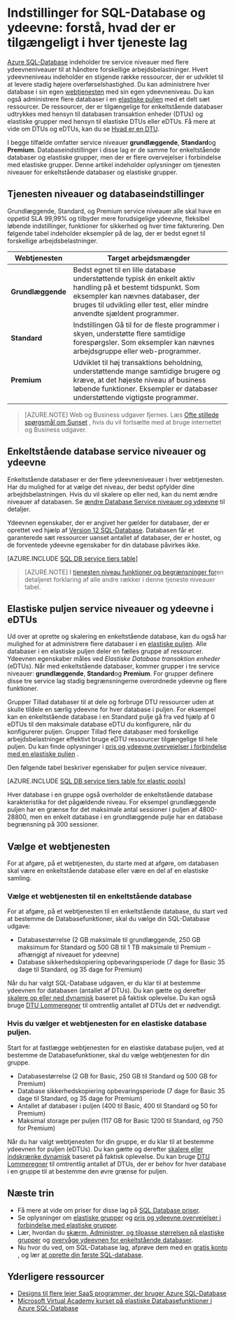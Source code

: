 <properties
    pageTitle="SQL-Database ydeevne og indstillinger: Service niveauer | Microsoft Azure"
    description="Sammenlign funktioner af SQL-Database ydeevne og business løbende service trin over for saldo omkostninger og kapacitet, som du skalere."
    keywords="databaseindstillinger, databasens ydeevne"
    services="sql-database"
    documentationCenter=""
    authors="CarlRabeler"
    manager="jhubbard"
    editor="CarlRabeler"/>

<tags
    ms.service="sql-database"
    ms.devlang="na"
    ms.topic="get-started-article"
    ms.tgt_pltfrm="na"
    ms.workload="data-management"
    ms.date="08/10/2016"
    ms.author="carlrab"/>

# <a name="sql-database-options-and-performance-understand-whats-available-in-each-service-tier"></a>Indstillinger for SQL-Database og ydeevne: forstå, hvad der er tilgængeligt i hver tjeneste lag

[Azure SQL-Database](sql-database-technical-overview.md) indeholder tre service niveauer med flere ydeevneniveauer til at håndtere forskellige arbejdsbelastninger. Hvert ydeevneniveau indeholder en stigende række ressourcer, der er udviklet til at levere stadig højere overførselshastighed. Du kan administrere hver database i sin egen [webtjenesten](sql-database-service-tiers.md#standalone-database-service-tiers-and-performance-levels) med sin egen ydeevneniveau. Du kan også administrere flere databaser i en [elastiske puljen](sql-database-service-tiers.md#elastic-pool-service-tiers-and-performance-in-edtus) med et delt sæt ressourcer. De ressourcer, der er tilgængelige for enkeltstående databaser udtrykkes med hensyn til databasen transaktion enheder (DTUs) og elastiske grupper med hensyn til elastiske DTUs eller eDTUs. Få mere at vide om DTUs og eDTUs, kan du se [Hvad er en DTU](sql-database-what-is-a-dtu.md). 

I begge tilfælde omfatter service niveauer **grundlæggende**, **Standard**og **Premium**. Databaseindstillinger i disse lag er de samme for enkeltstående databaser og elastiske grupper, men der er flere overvejelser i forbindelse med elastiske grupper. Denne artikel indeholder oplysninger om tjenesten niveauer for enkeltstående databaser og elastiske grupper.

## <a name="service-tiers-and-database-options"></a>Tjenesten niveauer og databaseindstillinger
Grundlæggende, Standard, og Premium service niveauer alle skal have en oppetid SLA 99,99% og tilbyder mere forudsigelige ydeevne, fleksibel løbende indstillinger, funktioner for sikkerhed og hver time fakturering. Den følgende tabel indeholder eksempler på de lag, der er bedst egnet til forskellige arbejdsbelastninger.

| Webtjenesten | Target arbejdsmængder |
|---|---|
| **Grundlæggende** | Bedst egnet til en lille database understøttende typisk én enkelt aktiv handling på et bestemt tidspunkt. Som eksempler kan nævnes databaser, der bruges til udvikling eller test, eller mindre anvendte sjældent programmer. |
| **Standard** | Indstillingen Gå til for de fleste programmer i skyen, understøtte flere samtidige forespørgsler. Som eksempler kan nævnes arbejdsgruppe eller web-programmer. |
| **Premium** | Udviklet til høj transaktions beholdning, understøttende mange samtidige brugere og kræve, at det højeste niveau af business løbende funktioner. Eksempler er databaser understøttende vigtigste programmer. |

>[AZURE.NOTE] Web og Business udgaver fjernes. Læs [Ofte stillede spørgsmål om Sunset](https://azure.microsoft.com/pricing/details/sql-database/web-business/) , hvis du vil fortsætte med at bruge internettet og Business udgaver.

## <a name="standalone-database-service-tiers-and-performance-levels"></a>Enkeltstående database service niveauer og ydeevne
Enkeltstående databaser er der flere ydeevneniveauer i hver webtjenesten. Har du mulighed for at vælge det niveau, der bedst opfylder dine arbejdsbelastningen. Hvis du vil skalere op eller ned, kan du nemt ændre niveauer af databasen. Se [ændre Database Service niveauer og ydeevne](sql-database-scale-up.md) til detaljer.

Ydeevnen egenskaber, der er angivet her gælder for databaser, der er oprettet ved hjælp af [Version 12 SQL-Database](sql-database-v12-whats-new.md). Databasen får et garanterede sæt ressourcer uanset antallet af databaser, der er hostet, og de forventede ydeevne egenskaber for din database påvirkes ikke.

[AZURE.INCLUDE [SQL DB service tiers table](../../includes/sql-database-service-tiers-table.md)]

>[AZURE.NOTE] I [tjenesten niveau funktioner og begrænsninger for](sql-database-performance-guidance.md#service-tier-capabilities-and-limits)en detaljeret forklaring af alle andre rækker i denne tjeneste niveauer tabel.

## <a name="elastic-pool-service-tiers-and-performance-in-edtus"></a>Elastiske puljen service niveauer og ydeevne i eDTUs
Ud over at oprette og skalering en enkeltstående database, kan du også har mulighed for at administrere flere databaser i en [elastiske puljen](sql-database-elastic-pool.md). Alle databaser i en elastiske puljen deler en fælles gruppe af ressourcer. Ydeevnen egenskaber måles ved *Elastiske Database transaktion enheder* (eDTUs). Når med enkeltstående databaser, kommer grupper i tre service niveauer: **grundlæggende**, **Standard**og **Premium**. For grupper definere disse tre service lag stadig begrænsningerne overordnede ydeevne og flere funktioner.

Grupper Tillad databaser til at dele og forbruge DTU ressourcer uden at skulle tildele en særlig ydeevne for hver database i puljen. For eksempel kan en enkeltstående database i en Standard pulje gå fra ved hjælp af 0 eDTUs til den maksimale database eDTU du konfigurere, når du konfigurerer puljen. Grupper Tillad flere databaser med forskellige arbejdsbelastninger effektivt bruge eDTU ressourcer tilgængelige til hele puljen. Du kan finde oplysninger i [pris og ydeevne overvejelser i forbindelse med en elastiske puljen](sql-database-elastic-pool-guidance.md) .

Den følgende tabel beskriver egenskaber for puljen service niveauer.

[AZURE.INCLUDE [SQL DB service tiers table for elastic pools](../../includes/sql-database-service-tiers-table-elastic-db-pools.md)]

Hver database i en gruppe også overholder de enkeltstående database karakteristika for det pågældende niveau. For eksempel grundlæggende puljen har en grænse for det maksimale antal sessioner i puljen af 4800-28800, men en enkelt database i en grundlæggende pulje har en database begrænsning på 300 sessioner.

## <a name="choosing-a-service-tier"></a>Vælge et webtjenesten

For at afgøre, på et webtjenesten, du starte med at afgøre, om databasen skal være en enkeltstående database eller være en del af en elastiske samling. 

### <a name="choosing-a-service-tier-for-a-standalone-database"></a>Vælge et webtjenesten til en enkeltstående database

For at afgøre, på et webtjenesten til en enkeltstående database, du start ved at bestemme de Databasefunktioner, skal du vælge din SQL-Database udgave:

- Databasestørrelse (2 GB maksimale til grundlæggende, 250 GB maksimum for Standard og 500 GB til 1 TB maksimale til Premium - afhængigt af niveauet for ydeevne)
- Database sikkerhedskopiering opbevaringsperiode (7 dage for Basic 35 dage til Standard, og 35 dage for Premium)

Når du har valgt SQL-Database udgaven, er du klar til at bestemme ydeevnen for databasen (antallet af DTUs). Du kan gætte og derefter [skalere op eller ned dynamisk](sql-database-scale-up.md) baseret på faktisk oplevelse. Du kan også bruge [DTU Lommeregner](http://dtucalculator.azurewebsites.net/) til omtrentlig antallet af DTUs det er nødvendigt. 

### <a name="choosing-a-service-tier-for-an-elastic-database-pool"></a>Hvis du vælger et webtjenesten for en elastiske database puljen.

Start for at fastlægge webtjenesten for en elastiske database puljen, ved at bestemme de Databasefunktioner, skal du vælge webtjenesten for din gruppe.

- Databasestørrelse (2 GB for Basic, 250 GB til Standard og 500 GB for Premium)
- Database sikkerhedskopiering opbevaringsperiode (7 dage for Basic 35 dage til Standard, og 35 dage for Premium)
- Antallet af databaser i puljen (400 til Basic, 400 til Standard og 50 for Premium)
- Maksimal storage per puljen (117 GB for Basic 1200 til Standard, og 750 for Premium)

Når du har valgt webtjenesten for din gruppe, er du klar til at bestemme ydeevnen for puljen (eDTUs). Du kan gætte og derefter [skalere eller indskrænke dynamisk](sql-database-elastic-pool-manage-portal.md#change-performance-settings-of-a-pool) baseret på faktisk oplevelse. Du kan bruge [DTU Lommeregner](http://dtucalculator.azurewebsites.net/) til omtrentlig antallet af DTUs, der er behov for hver database i en gruppe til at bestemme den øvre grænse for puljen.

## <a name="next-steps"></a>Næste trin
- Få mere at vide om priser for disse lag på [SQL Database priser](https://azure.microsoft.com/pricing/details/sql-database/).
- Se oplysninger om [elastiske grupper](sql-database-elastic-pool-guidance.md) og [pris og ydeevne overvejelser i forbindelse med elastiske grupper](sql-database-elastic-pool-guidance.md).
- Lær, hvordan du [skærm, Administrer, og tilpasse størrelsen på elastiske grupper](sql-database-elastic-pool-manage-portal.md) og [overvåge ydeevnen for enkeltstående databaser](sql-database-single-database-monitor.md).
- Nu hvor du ved, om SQL-Database lag, afprøve dem med en [gratis konto](https://azure.microsoft.com/pricing/free-trial/) , og lær [at oprette din første SQL-database](sql-database-get-started.md).

## <a name="additional-resources"></a>Yderligere ressourcer

- [Designs til flere lejer SaaS programmer, der bruger Azure SQL-Database](sql-database-design-patterns-multi-tenancy-saas-applications.md)
- [Microsoft Virtual Academy kurset på elastiske Databasefunktioner i Azure SQL-Database](https://mva.microsoft.com/en-US/training-courses/elastic-database-capabilities-with-azure-sql-db-16554)

